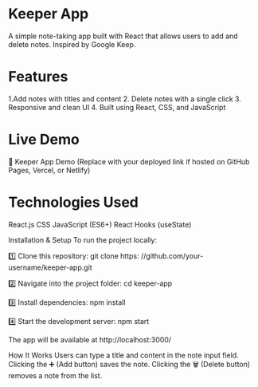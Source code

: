 # Keeper App 
A simple note-taking app built with React that allows users to add and delete notes. Inspired by Google Keep.

# Features
1.Add notes with titles and content
2. Delete notes with a single click
3. Responsive and clean UI
4. Built using React, CSS, and JavaScript

# Live Demo
🔗 Keeper App Demo (Replace with your deployed link if hosted on GitHub Pages, Vercel, or Netlify)

# Technologies Used
React.js
CSS
JavaScript (ES6+)
React Hooks (useState)

Installation & Setup
To run the project locally:

1️⃣ Clone this repository: git clone https: //github.com/your-username/keeper-app.git

2️⃣ Navigate into the project folder: cd keeper-app

3️⃣ Install dependencies: npm install

4️⃣ Start the development server: npm start

The app will be available at http://localhost:3000/

How It Works
Users can type a title and content in the note input field.
Clicking the ➕ (Add button) saves the note.
Clicking the 🗑️ (Delete button) removes a note from the list.
